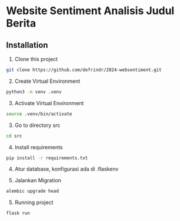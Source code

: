 # Website Sentiment Analisis Judul Berita

## Installation

1. Clone this project

```sh
git clone https://github.com/defrindr/2024-websentiment.git
```

2. Create Virtual Environment

```sh
python3 -m venv .venv
```

3. Activate Virtual Environment

```sh
source .venv/bin/activate
```

3. Go to directory src

```sh
cd src
```

4. Install requirements

```sh
pip install -r requirements.txt
```

4. Atur database, konfigurasi ada di .flaskenv

5. Jalankan Migration

```sh
alembic upgrade head
```

5. Running project

```sh
flask run
```
